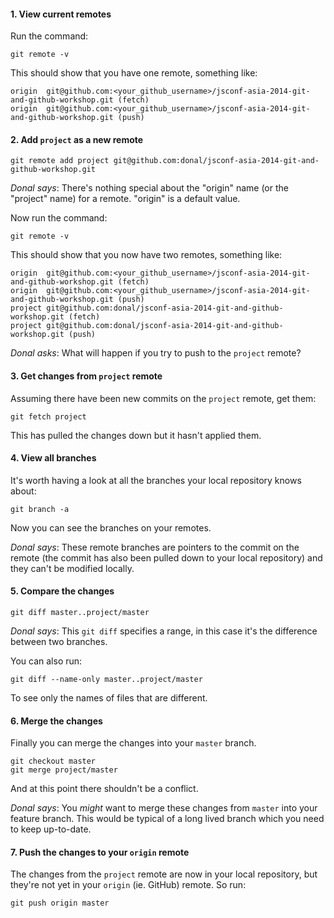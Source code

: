 
#### 1. View current remotes
Run the command:
```
git remote -v
```

This should show that you have one remote, something like:
```
origin  git@github.com:<your_github_username>/jsconf-asia-2014-git-and-github-workshop.git (fetch)
origin  git@github.com:<your_github_username>/jsconf-asia-2014-git-and-github-workshop.git (push)
```

#### 2. Add `project` as a new remote
```
git remote add project git@github.com:donal/jsconf-asia-2014-git-and-github-workshop.git
```

*Donal says*: There's nothing special about the "origin" name (or the "project"
name) for a remote. "origin" is a default value.

Now run the command:
```
git remote -v
```

This should show that you now have two remotes, something like:
```
origin  git@github.com:<your_github_username>/jsconf-asia-2014-git-and-github-workshop.git (fetch)
origin  git@github.com:<your_github_username>/jsconf-asia-2014-git-and-github-workshop.git (push)
project git@github.com:donal/jsconf-asia-2014-git-and-github-workshop.git (fetch)
project git@github.com:donal/jsconf-asia-2014-git-and-github-workshop.git (push)
```

*Donal asks*: What will happen if you try to push to the `project` remote?

#### 3. Get changes from `project` remote

Assuming there have been new commits on the `project` remote, get them:
```
git fetch project
```

This has pulled the changes down but it hasn't applied them.

#### 4. View all branches

It's worth having a look at all the branches your local repository knows about:
```
git branch -a
```

Now you can see the branches on your remotes.

*Donal says*: These remote branches are pointers to the commit on the remote
(the commit has also been pulled down to your local repository) and they can't
be modified locally.

#### 5. Compare the changes
```
git diff master..project/master
```

*Donal says*: This `git diff` specifies a range, in this case it's the
difference between two branches.

You can also run:
```
git diff --name-only master..project/master
```
To see only the names of files that are different.

#### 6. Merge the changes

Finally you can merge the changes into your `master` branch.
```
git checkout master
git merge project/master
```

And at this point there shouldn't be a conflict.

*Donal says*: You *might* want to merge these changes from `master` into your
feature branch. This would be typical of a long lived branch which you need to
keep up-to-date.

#### 7. Push the changes to your `origin` remote

The changes from the `project` remote are now in your local repository, but
they're not yet in your `origin` (ie. GitHub) remote. So run:
```
git push origin master
```

